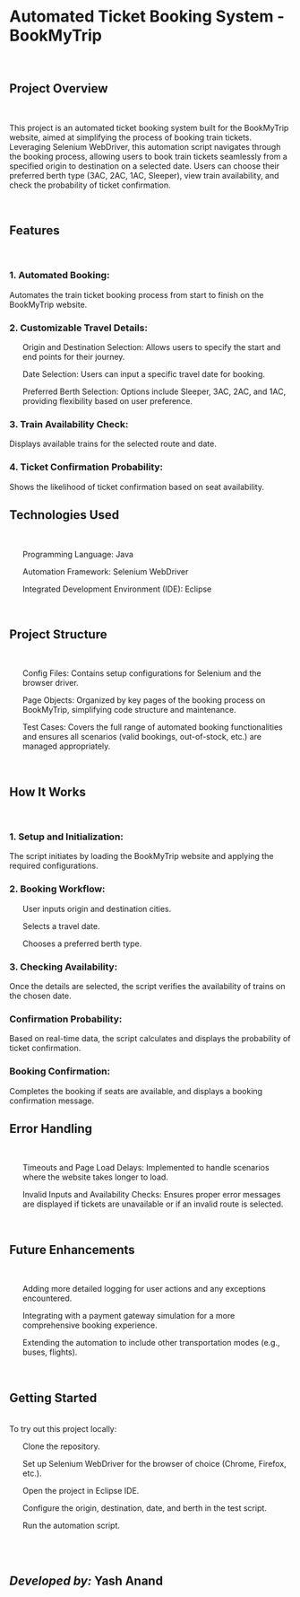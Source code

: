 <h1>Automated Ticket Booking System - BookMyTrip</h1>
<br>
<h2>Project Overview</h2>
<br>
<p>This project is an automated ticket booking system built for the BookMyTrip website, aimed at simplifying the process of booking train tickets. Leveraging Selenium WebDriver, this automation script navigates through the booking process, allowing users to book train tickets seamlessly from a specified origin to destination on a selected date. Users can choose their preferred berth type (3AC, 2AC, 1AC, Sleeper), view train availability, and check the probability of ticket confirmation.</p>
<br>
<h2>Features</h2>
<br>
<h3>1. Automated Booking:</h3> Automates the train ticket booking process from start to finish on the BookMyTrip website.

<h3>2. Customizable Travel Details:</h3>
<ul>Origin and Destination Selection: Allows users to specify the start and end points for their journey.</ul>
<ul>Date Selection: Users can input a specific travel date for booking.</ul>
<ul>Preferred Berth Selection: Options include Sleeper, 3AC, 2AC, and 1AC, providing flexibility based on user preference.</ul>

<h3>3. Train Availability Check:</h3> Displays available trains for the selected route and date.

<h3>4. Ticket Confirmation Probability:</h3> Shows the likelihood of ticket confirmation based on seat availability.
<br>
<h2>Technologies Used</h2>
<br>
<ul>Programming Language: Java</ul>
<ul>Automation Framework: Selenium WebDriver</ul>
<ul>Integrated Development Environment (IDE): Eclipse</ul>
<br>
<h2>Project Structure</h2>
<br>
<ul>Config Files: Contains setup configurations for Selenium and the browser driver.</ul>
<ul>Page Objects: Organized by key pages of the booking process on BookMyTrip, simplifying code structure and maintenance.</ul>
<ul>Test Cases: Covers the full range of automated booking functionalities and ensures all scenarios (valid bookings, out-of-stock, etc.) are managed appropriately.</ul>
<br>
<h2>How It Works</h2>
<br>
<h3>1. Setup and Initialization:</h3> The script initiates by loading the BookMyTrip website and applying the required configurations.

<h3>2. Booking Workflow:</h3>
<ul>User inputs origin and destination cities.</ul>
<ul>Selects a travel date.</ul>
<ul>Chooses a preferred berth type.</ul>

<h3>3. Checking Availability:</h3> Once the details are selected, the script verifies the availability of trains on the chosen date.

<h3>Confirmation Probability:</h3> Based on real-time data, the script calculates and displays the probability of ticket confirmation.

<h3>Booking Confirmation:</h3> Completes the booking if seats are available, and displays a booking confirmation message.
<br>
<h2>Error Handling</h2>
<br>
<ul>Timeouts and Page Load Delays: Implemented to handle scenarios where the website takes longer to load.</ul>

<ul>Invalid Inputs and Availability Checks: Ensures proper error messages are displayed if tickets are unavailable or if an invalid route is selected.</ul>
<br>
<h2>Future Enhancements</h2>
<br>
<ul>Adding more detailed logging for user actions and any exceptions encountered.</ul>

<ul>Integrating with a payment gateway simulation for a more comprehensive booking experience.</ul>

<ul>Extending the automation to include other transportation modes (e.g., buses, flights).</ul>
<br>
<h2>Getting Started</h2>
<br>
To try out this project locally:

<ol>Clone the repository.</ol>
<ol>Set up Selenium WebDriver for the browser of choice (Chrome, Firefox, etc.).</ol>
<ol>Open the project in Eclipse IDE.</ol>
<ol>Configure the origin, destination, date, and berth in the test script.</ol>
<ol>Run the automation script.</ol>

<br>
<br>

<h2><i>Developed by: </i>Yash Anand</h2>
